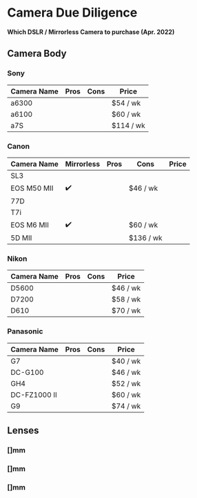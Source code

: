 # Camera Due Diligence

**Which DSLR / Mirrorless Camera to purchase (Apr. 2022)**

## Camera Body

### Sony

| Camera Name | Pros | Cons | Price |
|--|--|--|--|
| a6300 |   |   |  $54 / wk |
| a6100 |   |   |  $60 / wk |
| a7S |   |   |  $114 / wk |

### Canon

| Camera Name | Mirrorless | Pros | Cons | Price |
|--|--|--|--|--|
| SL3 |  |  |   |   | $40 / wk  |
| EOS M50 MII  | :heavy_check_mark:  |   | $46 / wk  |
| 77D |  |  |   |    | $49 / wk |
| T7i |  |  |   |    | $49 / wk |
| EOS M6 MII  | :heavy_check_mark:  |   | $60 / wk  |
| 5D MII  |  |  | $136 / wk  |

### Nikon

| Camera Name | Pros | Cons | Price |
|--|--|--|--|
| D5600  |   |   | $46 / wk  |
| D7200  |   |   | $58 / wk  |
| D610  |   |   | $70 / wk  |

### Panasonic

| Camera Name | Pros | Cons | Price |
|--|--|--|--|
| G7  |   |   | $40 / wk  |
| DC-G100  |   |   | $46 / wk  |
| GH4  |   |   | $52 / wk  |
| DC-FZ1000 II  |   |   | $60 / wk  |
| G9  |   |   | $74 / wk  |

## Lenses

### []mm

### []mm

### []mm
